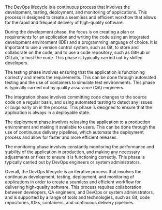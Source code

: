 The DevOps lifecycle is a continuous process that involves the development, testing, deployment, and monitoring of applications. This process is designed to create a seamless and efficient workflow that allows for the rapid and frequent delivery of high-quality software.

During the development phase, the focus is on creating a plan or requirements for an application and writing the code using an integrated development environment (IDE) and a programming language of choice. It is important to use a version control system, such as Git, to store and collaborate on the code, and to use a code repository, such as GitHub or GitLab, to host the code. This phase is typically carried out by skilled developers.

The testing phase involves ensuring that the application is functioning correctly and meets the requirements. This can be done through automated testing and the use of containers to simulate test environments. This phase is typically carried out by quality assurance (QA) engineers.

The integration phase involves committing code changes to the source code on a regular basis, and using automated testing to detect any issues or bugs early on in the process. This phase is designed to ensure that the application is always in a deployable state.

The deployment phase involves releasing the application to a production environment and making it available to users. This can be done through the use of continuous delivery pipelines, which automate the deployment process and allow for faster and more efficient releases.

The monitoring phase involves constantly monitoring the performance and stability of the application in production, and making any necessary adjustments or fixes to ensure it is functioning correctly. This phase is typically carried out by DevOps engineers or system administrators.

Overall, the DevOps lifecycle is an iterative process that involves the continuous development, testing, deployment, and monitoring of applications in order to create a seamless and efficient workflow for delivering high-quality software. This process requires collaboration between developers, QA engineers, and DevOps or system administrators, and is supported by a range of tools and technologies, such as Git, code repositories, IDEs, containers, and continuous delivery pipelines.